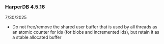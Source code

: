 ### HarperDB 4.5.16

7/30/2025

- Do not free/remove the shared user buffer that is used by all threads as an atomic counter for ids (for blobs and incremented ids), but retain it as a stable allocated buffer
